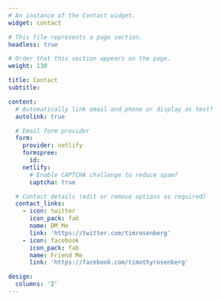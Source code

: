 ```yaml
---
# An instance of the Contact widget.
widget: contact

# This file represents a page section.
headless: true

# Order that this section appears on the page.
weight: 130

title: Contact
subtitle:

content:
  # Automatically link email and phone or display as text?
  autolink: true

  # Email form provider
  form:
    provider: netlify
    formspree:
      id:
    netlify:
      # Enable CAPTCHA challenge to reduce spam?
      captcha: true

  # Contact details (edit or remove options as required)
  contact_links:
    - icon: twitter
      icon_pack: fab
      name: DM Me
      link: 'https://twitter.com/timrosenberg'
    - icon: facebook
      icon_pack: fab
      name: Friend Me
      link: 'https://facebook.com/timothyrosenberg'

design:
  columns: '2'
---
```

